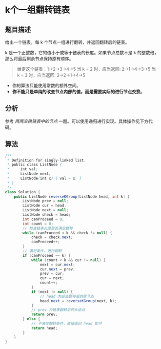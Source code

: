 # k个一组翻转链表

## 题目描述

给出一个链表，每 k 个节点一组进行翻转，并返回翻转后的链表。

k 是一个正整数，它的值小于或等于链表的长度。如果节点总数不是 k 的整数倍，那么将最后剩余节点保持原有顺序。

>给定这个链表：1->2->3->4->5
>当 k = 2 时，应当返回: 2->1->4->3->5
>当 k = 3 时，应当返回: 3->2->1->4->5

* 你的算法只能使用常数的额外空间。
* **你不能只是单纯的改变节点内部的值，而是需要实际的进行节点交换**。

## 分析

参考 *两两交换链表中的节点* 一题。可以使用递归进行实现。具体操作见下方代码。

## 算法

```java
/**
 * Definition for singly-linked list.
 * public class ListNode {
 *     int val;
 *     ListNode next;
 *     ListNode(int x) { val = x; }
 * }
 */
class Solution {
    public ListNode reverseKGroup(ListNode head, int k) {
        ListNode prev = null;
        ListNode cur = head;
        ListNode next = null;
        ListNode check = head;
        int canProceed = 0;
        int count = 0;
        // 检查链表长度是否满足翻转
        while (canProceed < k && check != null) {
            check = check.next;
            canProceed++;
        }
        // 满足条件，进行翻转
        if (canProceed == k) {
            while (count < k && cur != null) {
                next = cur.next;
                cur.next = prev;
                prev = cur;
                cur = next;
                count++;
            }
            if (next != null) {
                // head 为链表翻转后的尾节点
                head.next = reverseKGroup(next, k);
            }
            // prev 为链表翻转后的头结点
            return prev;
        } else {
            // 不满住翻转条件，直接返回 head 即可
            return head;
        }
    }
}

```